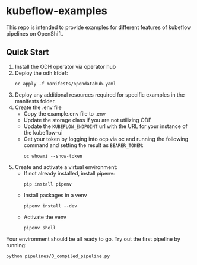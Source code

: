 # kubeflow-examples

This repo is intended to provide examples for different features of kubeflow pipelines on OpenShift.

## Quick Start

1. Install the ODH operator via operator hub
2. Deploy the odh kfdef:
    ```
    oc apply -f manifests/opendatahub.yaml
    ```
3. Deploy any additional resources required for specific examples in the manifests folder.
4. Create the .env file
    * Copy the example.env file to .env
    * Update the storage class if you are not utilizing ODF
    * Update the `KUBEFLOW_ENDPOINT` url with the URL for your instance of the kubeflow-ui
    * Get your token by logging into ocp via oc and running the following command and setting the result as `BEARER_TOKEN`:
        ```
        oc whoami --show-token
        ```
5. Create and activate a virtual environment:
    * If not already installed, install pipenv:
        ```
        pip install pipenv
        ```
    * Install packages in a venv
        ```
        pipenv install --dev
        ```
    * Activate the venv
        ```
        pipenv shell
        ```

Your environment should be all ready to go.  Try out the first pipeline by running:

```
python pipelines/0_compiled_pipeline.py
```
